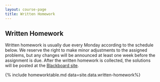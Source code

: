 ```yaml
---
layout: course-page
title: Written Homework
---
```


## Written Homework

Written homework is usually due every Monday according to the schedule below.  We reserve the right to make minor adjustments to the assigned problems, but any changes will be announced at least one week before the assignment is due.  After the written homework is collected, the solutions will be posted at the [Blackboard site](https://classes.alaska.edu/).

{% include homeworktable.md  data=site.data.written-homework%}
